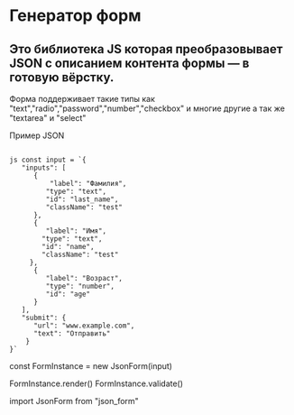 # Генератор форм

## Это библиотека JS которая  преобразовывает JSON с описанием контента формы — в готовую вёрстку.

Форма поддерживает такие типы как "text","radio","password","number","checkbox" и многие другие а так же "textarea" и  "select"
      
Пример JSON 

```

js const input = `{
   "inputs": [
      {
          "label": "Фамилия",
         "type": "text",
         "id": "last_name",
         "className": "test"
      },
      {
         "label": "Имя",
        "type": "text",
        "id": "name",
        "className": "test"
     },
      {
         "label": "Возраст",
         "type": "number",
         "id": "age"
      }
   ],
   "submit": {
      "url": "www.example.com",
      "text": "Отправить"
    }
}`

```


const FormInstance = new JsonForm(input)

FormInstance.render()
FormInstance.validate()

import JsonForm from "json_form"

